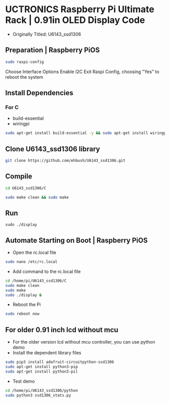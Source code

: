 # UCTRONICS Raspberry Pi Ultimate Rack | 0.91in OLED Display Code 
- Originally Titled: U6143_ssd1306
## Preparation | Raspberry PiOS
```bash
sudo raspi-config
```
Choose Interface Options 
Enable I2C
Exit Raspi Config, choosing "Yes" to reboot the system

## Install Dependencies
### For C
- build-essential
- wiringpi
```bash
sudo apt-get install build-essential -y && sudo apt-get install wiringpi -y
```
##  Clone U6143_ssd1306 library 
```bash
git clone https://github.com/ehbush/U6143_ssd1306.git
```
## Compile 
```bash
cd U6143_ssd1306/C
```
```bash
sudo make clean && sudo make 
```
## Run 
```
sudo ./display
```

## Automate Starting on Boot | Raspberry PiOS
- Open the rc.local file 
```bash
sudo nano /etc/rc.local
```
- Add command to the rc.local file
```bash
cd /home/pi/U6143_ssd1306/C
sudo make clean 
sudo make 
sudo ./display &
```
- Reboot the Pi
```bash
sudo reboot now
```

## For older 0.91 inch lcd without mcu 
- For the older version lcd without mcu controller, you can use python demo
- Install the dependent library files
```bash
sudo pip3 install adafruit-circuitpython-ssd1306
sudo apt-get install python3-pip
sudo apt-get install python3-pil
```
- Test demo 
```bash 
cd /home/pi/U6143_ssd1306/python 
sudo python3 ssd1306_stats.py
```











